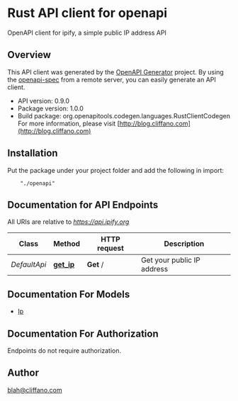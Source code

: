 # Rust API client for openapi

OpenAPI client for ipify, a simple public IP address API

## Overview
This API client was generated by the [OpenAPI Generator](https://openapi-generator.tech) project.  By using the [openapi-spec](https://openapis.org) from a remote server, you can easily generate an API client.

- API version: 0.9.0
- Package version: 1.0.0
- Build package: org.openapitools.codegen.languages.RustClientCodegen
For more information, please visit [http://blog.cliffano.com](http://blog.cliffano.com)

## Installation
Put the package under your project folder and add the following in import:
```
    "./openapi"
```

## Documentation for API Endpoints

All URIs are relative to *https://api.ipify.org*

Class | Method | HTTP request | Description
------------ | ------------- | ------------- | -------------
*DefaultApi* | [**get_ip**](docs/DefaultApi.md#get_ip) | **Get** / | Get your public IP address


## Documentation For Models

 - [Ip](docs/Ip.md)


## Documentation For Authorization
 Endpoints do not require authorization.


## Author

blah@cliffano.com

